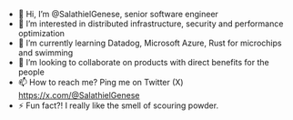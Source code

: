 - 👋 Hi, I’m @SalathielGenese, senior software engineer
- 👀 I’m interested in distributed infrastructure, security and performance optimization
- 🌱 I’m currently learning Datadog, Microsoft Azure, Rust for microchips and swimming
- 💞️ I’m looking to collaborate on products with direct benefits for the people 
- 📫 How to reach me? Ping me on Twitter (X) https://x.com/@SalathielGenese
- ⚡ Fun fact?! I really like the smell of scouring powder.

<!---
SalathielGeneseTessan/SalathielGeneseTessan is a ✨ special ✨ repository because its `README.md` (this file) appears on your GitHub profile.
You can click the Preview link to take a look at your changes.
--->
